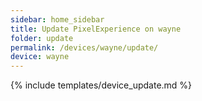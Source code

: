 ```yaml
---
sidebar: home_sidebar
title: Update PixelExperience on wayne
folder: update
permalink: /devices/wayne/update/
device: wayne
---
```

{% include templates/device_update.md %}
